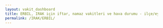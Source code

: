 ```yaml
---
layout: vakit_dashboard
title: ERBIL, IRAK için iftar, namaz vakitleri ve hava durumu - ilçe/eyalet seç
permalink: /IRAK/ERBIL/
---
```


<script type="text/javascript">
  var GLOBAL_COUNTRY = 'IRAK';
  var GLOBAL_CITY = 'ERBIL';
  var GLOBAL_STATE = '';
  var lat = 72;
  var lon = 21;
</script>
